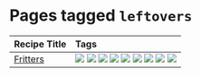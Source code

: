 # Pages tagged `leftovers`

|Recipe Title|Tags
|:---|:---|
|[Fritters](../recipes/fritters.md)|[![](https://img.shields.io/badge/tag-chicken-d93385)](tags/chicken.md) [![](https://img.shields.io/badge/tag-dairy-4b9e32)](tags/dairy.md) [![](https://img.shields.io/badge/tag-dinner-945e60)](tags/dinner.md) [![](https://img.shields.io/badge/tag-family-f05668)](tags/family.md) [![](https://img.shields.io/badge/tag-fried-379a95)](tags/fried.md) [![](https://img.shields.io/badge/tag-ham-1d5152)](tags/ham.md) [![](https://img.shields.io/badge/tag-lamb-af803c)](tags/lamb.md) [![](https://img.shields.io/badge/tag-leftovers-e2596)](tags/leftovers.md) [![](https://img.shields.io/badge/tag-vegetables-f1d19f)](tags/vegetables.md)|